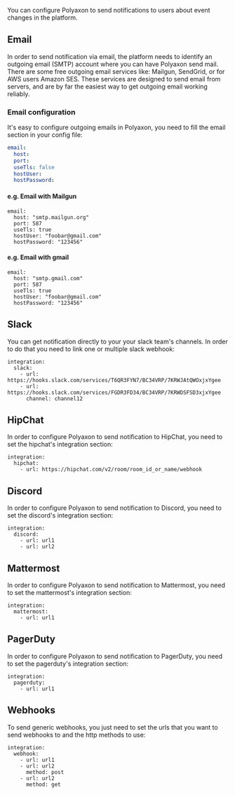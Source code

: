 You can configure Polyaxon to send notifications to users about event changes in the platform.

## Email

In order to send notification via email, the platform needs to identify an outgoing email (SMTP) account
where you can have Polyaxon send mail. There are some free outgoing email services like: Mailgun, SendGrid, or for AWS users Amazon SES.
These services are designed to send email from servers, and are by far the easiest way to get outgoing email working reliably.

### Email configuration

It's easy to configure outgoing emails in Polyaxon, you need to fill the email section in your config file:

```yaml
email:
  host:
  port:
  useTls: false
  hostUser:
  hostPassword:
```

#### e.g. Email with Mailgun

```
email:
  host: "smtp.mailgun.org"
  port: 587
  useTls: true
  hostUser: "foobar@gmail.com"
  hostPassword: "123456"
```


#### e.g. Email with gmail

```
email:
  host: "smtp.gmail.com"
  port: 587
  useTls: true
  hostUser: "foobar@gmail.com"
  hostPassword: "123456"
```


## Slack

You can get notification directly to your your slack team's channels.
In order to do that you need to link one or multiple slack webhook:

```
integration:
  slack:
    - url: https://hooks.slack.com/services/T6QR3FYN7/BC34VRP/7KRWJAtQWOxjxYgee
    - url: https://hooks.slack.com/services/FGDR3FD34/BC34VRP/7KRWDSFSD3xjxYgee
      channel: channel12
```


## HipChat

In order to configure Polyaxon to send notification to HipChat, you need to set the hipchat's integration section:

```
integration:
  hipchat:
    - url: https://hipchat.com/v2/room/room_id_or_name/webhook
```


## Discord

In order to configure Polyaxon to send notification to Discord, you need to set the discord's integration section:

```
integration:
  discord:
    - url: url1
    - url: url2
```


## Mattermost

In order to configure Polyaxon to send notification to Mattermost, you need to set the mattermost's integration section:

```
integration:
  mattermost:
    - url: url1
```

## PagerDuty

In order to configure Polyaxon to send notification to PagerDuty, you need to set the pagerduty's integration section:

```
integration:
  pagerduty:
    - url: url1
```


## Webhooks

To send generic webhooks, you just need to set the urls that you want to send webhooks to and the http methods to use:

```
integration:
  webhook:
    - url: url1
    - url: url2
      method: post
    - url: url2
      method: get
```
